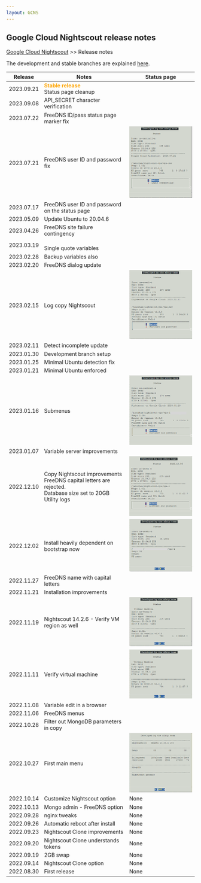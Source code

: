 ```yaml
---
layout: GCNS
---
```


## Google Cloud Nightscout release notes
[Google Cloud Nightscout](./GoogleCloud.md) >> Release notes  
  
The development and stable branches are explained [here](./Branches.md).  
  
| Release | Notes | Status page |  
|---------|-------| ----------- |  
| 2023.09.21 | **<span style="color:orange">Stable release</span>** <br/> Status page cleanup | |  
| 2023.09.08 | API_SECRET character verification | |  
| 2023.07.22 | FreeDNS ID/pass status page marker fix | |  
| 2023.07.21 | FreeDNS user ID and password fix | ![](./images/July212023StatusP.png) |  
| 2023.07.17 | FreeDNS user ID and password on the status page | |  
| 2023.05.09 | Update Ubuntu to 20.04.6 | |  
| 2023.04.26 | FreeDNS site failure contingency | |  
| 2023.03.19 | <br/>Single quote variables | |  
| 2023.02.28 | Backup variables also | |  
| 2023.02.20 | FreeDNS dialog update | |  
| 2023.02.15 | Log copy Nightscout | ![](./images/Feb152023StatusP.png) |  
| 2023.02.11 | Detect incomplete update |  |  
| 2023.01.30 | Development branch setup |  |  
| 2023.01.25 | Minimal Ubuntu detection fix |  |  
| 2023.01.21 | Minimal Ubuntu enforced |  |  
| 2023.01.16 | Submenus | ![](./images/Jan162023StatusP.png) |  
| 2023.01.07 | Variable server improvements |  |  
| 2022.12.10 | Copy Nightscout improvements<br/>FreeDNS capital letters are rejected. <br/> Database size set to 20GB <br/> Utility logs | ![](./images/Dec102022StatusP.png) |  
| 2022.12.02 | Install heavily dependent on bootstrap now | ![](./images/Dec022022StatusP.png) |  
| 2022.11.27 | FreeDNS name with capital letters |  |  
| 2022.11.21 | Installation improvements |  |  
| 2022.11.19 | Nightscout 14.2.6 - Verify VM region as well | ![](./images/Nov192022StatusP.png) |  
| 2022.11.11 | Verify virtual machine | ![](./images/Nov112022StatusP.png) |  
| 2022.11.08 | Variable edit in a browser |  |  
| 2022.11.06 | FreeDNS menus |  |  
| 2022.10.28 | Filter out MongoDB parameters in copy |  |  
| 2022.10.27 | First main menu | ![](./images/Oct272022StatusP.png) |  
| 2022.10.14 | Customize Nightscout option | None |  
| 2022.10.13 | Mongo admin - FreeDNS option | None |  
| 2022.09.28 | nginx tweaks | None |  
| 2022.09.26 | Automatic reboot after install | None |  
| 2022.09.23 | Nightscout Clone improvements | None |  
| 2022.09.20 | Nightscout Clone understands tokens | None |  
| 2022.09.19 | 2GB swap | None |  
| 2022.09.14 | Nightscout Clone option | None |  
| 2022.08.30 | First release | None |  
